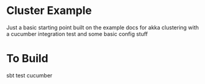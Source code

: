# Cluster Example

Just a basic starting point built on the example docs for akka clustering with a cucumber integration test
and some basic config stuff

# To Build
sbt test cucumber

[](https://travis-ci.org/aaronp/mycluster.svg?branch=master)

